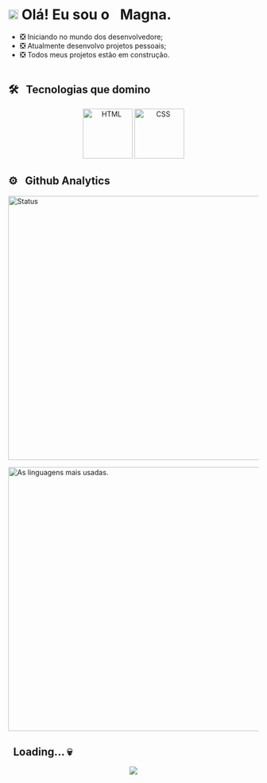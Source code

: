 <h1><img src="https://i.picasion.com/pic92/49deadf8ef5914044c3f4eab639fe849.gif" width="20px"> Olá! Eu sou o <img src="https://i.picasion.com/pic92/de400dd48ca33e8520796d12580234b1.gif" width="15px">Magna.</h1>

- ❎ Iniciando no mundo dos desenvolvedore;
- ❎ Atualmente desenvolvo projetos pessoais;
- ❎ Todos meus projetos estão em construção.
<br><br>

## 🛠 &nbsp; Tecnologias que domino
<p align="center">
  <img width="100" alt="HTML" src="https://i.picasion.com/pic92/a578a527cedde16cecff24a5ed8b4a50.gif">
  <img width="100" alt="CSS" src="https://i.picasion.com/pic92/bc1dba6dc17f6356b6be0331a20dc3be.gif">
 <!-- <img aling="center" width="100" alt="JS" src="https://i.picasion.com/pic92/80701bcb0a2eddc54b80aefc0c00017a.gif"> -->
</p>

## ⚙ &nbsp; Github Analytics


<div>
 <p>
  <img width="530em" src="https://github-readme-stats.vercel.app/api?username=xmagna611&show_icons=true&theme=dark" alt="Status"/>
 </p>
  
  <p>
    <img width="530em" src="https://github-readme-stats.vercel.app/api/top-langs/?username=xmagna611&layout=compact&theme=dark" alt="As linguagens mais usadas."/>
  </p>
<div>



## &nbsp; Loading... 💀
<p align="center">
  <a href="https://xmagna611.github.io/xMain/">
    <img src="https://i.picasion.com/pic92/b68ec1a391d2636a3b52390ce5ba5fe7.gif" />
  </a>
</p>


